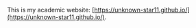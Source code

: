 This is my academic website: [https://unknown-star11.github.io/](https://unknown-star11.github.io/).
